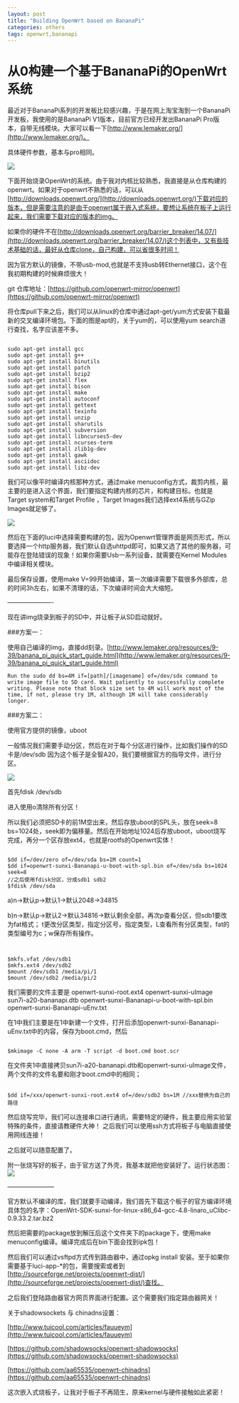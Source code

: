 ```yaml
---
layout: post
title: "Building OpenWrt based on BananaPi"
categories: others
tags: openwrt,bananapi
---
```

从0构建一个基于BananaPi的OpenWrt系统
=============
最近对于BananaPi系列的开发板比较感兴趣，于是在网上淘宝淘到一个BananaPi开发板，我使用的是BananaPi V1版本，目前官方已经开发出BananaPi Pro版本，自带无线模块。大家可以看一下[http://www.lemaker.org/](http://www.lemaker.org/)。

具体硬件参数，基本与pro相同。

![](/assets/pic/20150128150750.png)

下面开始烧录OpenWrt的系统。由于我对内核比较熟悉，我直接是从仓库构建的openwrt。如果对于openwrt不熟悉的话，可以从[http://downloads.openwrt.org/](http://downloads.openwrt.org/)下载对应的版本，但是需要注意的是由于openwrt属于嵌入式系统，要想让系统在板子上运行起来，我们需要下载对应的版本的img。

如果你的硬件不在[http://downloads.openwrt.org/barrier_breaker/14.07/](http://downloads.openwrt.org/barrier_breaker/14.07/)这个列表中，又有些技术基础的话，最好从仓库clone，自己构建，可以省很多时间！

因为官方默认的镜像，不带usb-mod,也就是不支持usb转Ethernet接口，这个在我初期构建的时候麻烦很大！

git 仓库地址：[https://github.com/openwrt-mirror/openwrt](https://github.com/openwrt-mirror/openwrt)

将仓库pull下来之后，我们可以从linux的仓库中通过apt-get/yum方式安装下载最新的交叉编译环境包。下面的图是apt的，关于yum的，可以使用yum search进行查找，名字应该差不多。

<pre><code>
sudo apt-get install gcc
sudo apt-get install g++
sudo apt-get install binutils
sudo apt-get install patch
sudo apt-get install bzip2
sudo apt-get install flex
sudo apt-get install bison
sudo apt-get install make
sudo apt-get install autoconf
sudo apt-get install gettext
sudo apt-get install texinfo
sudo apt-get install unzip
sudo apt-get install sharutils
sudo apt-get install subversion
sudo apt-get install libncurses5-dev
sudo apt-get install ncurses-term
sudo apt-get install zlib1g-dev
sudo apt-get install gawk
sudo apt-get install asciidoc
sudo apt-get install libz-dev
</code></pre>
我们可以像平时编译内核那种方式，通过make menuconfig方式，裁剪内核，最主要的是进入这个界面，我们要指定构建内核的芯片，和构建目标。也就是Target system和Target Profile ，Target Images我们选择ext4系统与GZip Images就足够了。

![](/assets/pic/2015-01-28.png)

然后在下面的Iuci中选择需要构建的包，因为Openwrt管理界面是网页形式，所以要选择一个http服务器，我们默认自选uhttpd即可，如果又选了其他的服务器，可能存在登陆错误的现象！如果你需要Usb一系列设备，就需要在Kernel Modules中编译相关模块。

最后保存设置，使用make V=99开始编译，第一次编译需要下载很多外部库，总的时间3h左右，如果不清理的话，下次编译时间会大大缩短。

———————-

现在讲img烧录到板子的SD中，并让板子从SD启动就好。

###方案一：

使用自己编译的img，直接dd刻录。[http://www.lemaker.org/resources/9-39/banana_pi_quick_start_guide.html](http://www.lemaker.org/resources/9-39/banana_pi_quick_start_guide.html)

    Run the sudo dd bs=4M if=[path]/[imagename] of=/dev/sdx command to write image file to SD card. Wait patiently to successfully complete writing. Please note that block size set to 4M will work most of the time, if not, please try 1M, although 1M will take considerably longer.
  
###方案二：

使用官方提供的镜像，uboot

一般情况我们需要手动分区，然后在对于每个分区进行操作，比如我们操作的SD卡是/dev/sdb
因为这个板子是全智A20，我们要根据官方的指导文件，进行分区。

![](/assets/pic/2.png)

首先fdisk /dev/sdb

进入使用o清除所有分区！

所以我们必须把SD卡的前1M空出来，然后存放uboot的SPL头，放在seek=8 bs=1024处，seek即为偏移量。然后在开始地址1024后存放uboot，uboot烧写完成，再分一个区存放ext4，也就是rootfs的Openwrt实体！

<pre><code>
$dd if=/dev/zero of=/dev/sda bs=1M count=1
$dd if=openwrt-sunxi-Bananapi-u-boot-with-spl.bin of=/dev/sda bs=1024 seek=8
//之后使用fdisk分区，分成sdb1 sdb2
$fdisk /dev/sda
</code></pre>

a)n->默认p->默认1->默认2048->34815

b)n->默认p->默认2->默认34816->默认剩余全部，再次p查看分区，但sdb1要改为fat格式； t更改分区类型，指定分区号，指定类型，L查看所有分区类型，fat的类型编号为c；w保存所有操作。
<pre><code>
	
$mkfs.vfat /dev/sdb1
$mkfs.ext4 /dev/sdb2
$mount /dev/sdb1 /media/pi/1
$mount /dev/sdb2 /media/pi/2
</code></pre>

我们需要的文件主要是
openwrt-sunxi-root.ext4
openwrt-sunxi-uImage
sun7i-a20-bananapi.dtb
openwrt-sunxi-Bananapi-u-boot-with-spl.bin
openwrt-sunxi-Bananapi-uEnv.txt

在1中我们主要是在1中新建一个文件，打开后添加openwrt-sunxi-Bananapi-uEnv.txt中的内容，保存为boot.cmd，然后

<pre><code>
$mkimage -C none -A arm -T script -d boot.cmd boot.scr
</code></pre>

在文件夹1中直接拷贝sun7i-a20-bananapi.dtb和openwrt-sunxi-uImage文件，两个文件的文件名要和刚才boot.cmd中的相同；

<pre><code>	
$dd if=/xxx/openwrt-sunxi-root.ext4 of=/dev/sdb2 bs=1M //xxx替换为自己的路径
</code></pre>

然后烧写完毕，我们可以连接串口进行通讯，需要特定的硬件，我主要应用实验室特殊的条件，直接请教硬件大神！
之后我们可以使用ssh方式将板子与电脑直接使用网线连接！

之后就可以随意配置了。

附一张烧写好的板子，由于官方送了外壳，我基本就把他安装好了。运行状态图：
![](/assets/pic/20150128202544.jpg)

———————–

官方默认不编译的库，我们就要手动编译，我们首先下载这个板子的官方编译环境具体包的名字：OpenWrt-SDK-sunxi-for-linux-x86_64-gcc-4.8-linaro_uClibc-0.9.33.2.tar.bz2

然后把需要的package放到解压后这个文件夹下的package下，使用make menuconfig编译。编译完成后在bin下面会找到ipk包！

然后我们可以通过vsftpd方式传到路由器中，通过opkg install 安装。至于如果你需要基于luci-app-*的包，需要搜索或者到[http://sourceforge.net/projects/openwrt-dist/](http://sourceforge.net/projects/openwrt-dist/)查找。

之后我们登陆路由器官方网页界面进行配置。这个需要我们指定路由器网关！

关于shadowsockets 与 chinadns设置：

[http://www.tuicool.com/articles/fauueym](http://www.tuicool.com/articles/fauueym)

[https://github.com/shadowsocks/openwrt-shadowsocks](https://github.com/shadowsocks/openwrt-shadowsocks)

[https://github.com/aa65535/openwrt-chinadns](https://github.com/aa65535/openwrt-chinadns)

 

 

这次嵌入式烧板子，让我对于板子不再陌生，原来kernel与硬件接触如此紧密！
